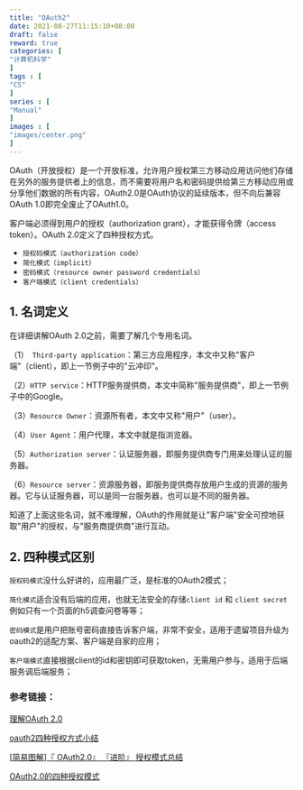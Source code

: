 ```yaml
---
title: "OAuth2"
date: 2021-08-27T11:15:10+08:00
draft: false
reward: true
categories: [
"计算机科学"
]
tags : [
"CS"
]
series : [
"Manual"
]
images : [
"images/center.png"
]
---
```


[comment]: <> "# OAuth2"

OAuth（开放授权）是一个开放标准，允许用户授权第三方移动应用访问他们存储在另外的服务提供者上的信息，而不需要将用户名和密码提供给第三方移动应用或分享他们数据的所有内容，OAuth2.0是OAuth协议的延续版本，但不向后兼容OAuth 1.0即完全废止了OAuth1.0。

客户端必须得到用户的授权（authorization grant），才能获得令牌（access token）。OAuth 2.0定义了四种授权方式。

- `授权码模式（authorization code）`
- `简化模式（implicit）`
- `密码模式（resource owner password credentials）`
- `客户端模式（client credentials）`

## 1. 名词定义

在详细讲解OAuth 2.0之前，需要了解几个专用名词。

（1）` Third-party application`：第三方应用程序，本文中又称"客户端"（client），即上一节例子中的"云冲印"。

（2）`HTTP service`：HTTP服务提供商，本文中简称"服务提供商"，即上一节例子中的Google。

（3）`Resource Owner`：资源所有者，本文中又称"用户"（user）。

（4）`User Agent`：用户代理，本文中就是指浏览器。

（5）`Authorization server`：认证服务器，即服务提供商专门用来处理认证的服务器。

（6）`Resource server`：资源服务器，即服务提供商存放用户生成的资源的服务器。它与认证服务器，可以是同一台服务器，也可以是不同的服务器。

知道了上面这些名词，就不难理解，OAuth的作用就是让"客户端"安全可控地获取"用户"的授权，与"服务商提供商"进行互动。

## 2. 四种模式区别

`授权码模式`没什么好讲的，应用最广泛，是标准的OAuth2模式；

`简化模式`适合没有后端的应用，也就无法安全的存储`client id` 和 `client secret` 例如只有一个页面的h5调查问卷等等；

`密码模式`是用户把账号密码直接告诉客户端，非常不安全，适用于遗留项目升级为oauth2的适配方案、客户端是自家的应用；

`客户端模式`直接根据client的id和密钥即可获取token，无需用户参与，适用于后端服务调后端服务；

### 参考链接：

[理解OAuth 2.0](https://www.ruanyifeng.com/blog/2014/05/oauth_2_0.html)

[oauth2四种授权方式小结](https://segmentfault.com/a/1190000012332319)

[[简易图解\]『 OAuth2.0』 『进阶』 授权模式总结](https://learnku.com/articles/20082)

[OAuth2.0的四种授权模式](https://www.cnblogs.com/alittlesmile/p/11531577.html)


